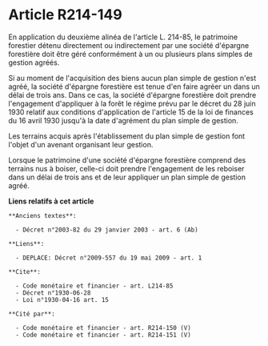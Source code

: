 # Article R214-149

En application du deuxième alinéa de l'article L. 214-85, le patrimoine forestier détenu directement ou indirectement par une
société d'épargne forestière doit être géré conformément à un ou plusieurs plans simples de gestion agréés.

Si au moment de l'acquisition des biens aucun plan simple de gestion n'est agréé, la société d'épargne forestière est tenue
d'en faire agréer un dans un délai de trois ans. Dans ce cas, la société d'épargne forestière doit prendre l'engagement
d'appliquer à la forêt le régime prévu par le décret du 28 juin 1930 relatif aux conditions d'application de l'article 15 de
la loi de finances du 16 avril 1930 jusqu'à la date d'agrément du plan simple de gestion.

Les terrains acquis après l'établissement du plan simple de gestion font l'objet d'un avenant organisant leur gestion.

Lorsque le patrimoine d'une société d'épargne forestière comprend des terrains nus à boiser, celle-ci doit prendre
l'engagement de les reboiser dans un délai de trois ans et de leur appliquer un plan simple de gestion agréé.

**Liens relatifs à cet article**

	**Anciens textes**:

	  - Décret n°2003-82 du 29 janvier 2003 - art. 6 (Ab)

	**Liens**:

	  - DEPLACE: Décret n°2009-557 du 19 mai 2009 - art. 1

	**Cite**:

	  - Code monétaire et financier - art. L214-85
	  - Décret n°1930-06-28
	  - Loi n°1930-04-16 art. 15

	**Cité par**:

	  - Code monétaire et financier - art. R214-150 (V)
	  - Code monétaire et financier - art. R214-151 (V)
